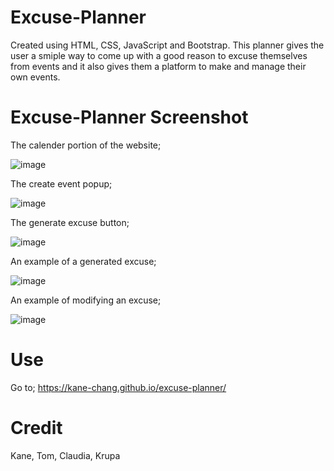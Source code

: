 # Excuse-Planner

Created using HTML, CSS, JavaScript and Bootstrap. This planner gives the user a smiple way to come up with a good reason to excuse themselves from events and it also gives them a platform to make and manage their own events.

# Excuse-Planner Screenshot

The calender portion of the website;

![image](https://github.com/kane-chang/excuse-planner/assets/4332402/d872f97f-7a70-4d0c-a9e2-96d347106791)

The create event popup;

![image](https://github.com/kane-chang/excuse-planner/assets/4332402/1e78066e-b50b-488f-9ed5-6f338d7693f3)

The generate excuse button;

![image](https://github.com/kane-chang/excuse-planner/assets/4332402/fc484d53-6943-44ff-b215-1fefa5ff2fb2)

An example of a generated excuse;

![image](https://github.com/kane-chang/excuse-planner/assets/4332402/f585b554-5442-4978-a821-f95166152ca9)

An example of modifying an excuse;

![image](https://github.com/kane-chang/excuse-planner/assets/4332402/34e4df36-0e81-458e-bd94-66ec6412a895)


# Use

Go to; https://kane-chang.github.io/excuse-planner/

# Credit 

Kane, Tom, Claudia, Krupa
